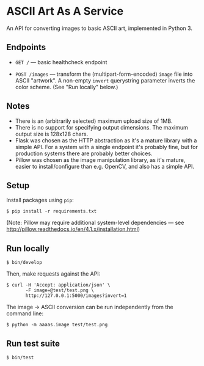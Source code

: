 ASCII Art As A Service
======================

An API for converting images to basic ASCII art, implemented in Python 3.


Endpoints
---------

 * `GET /` &mdash; basic healthcheck endpoint

 * `POST /images` &mdash; transform the (multipart-form-encoded) `image` file
   into ASCII "artwork". A non-empty `invert` querystring parameter inverts the
   color scheme. (See "Run locally" below.)


Notes
-----

 * There is an (arbitrarily selected) maximum upload size of 1MB.
 * There is no support for specifying output dimensions. The maximum output size
   is 128x128 chars.
 * Flask was chosen as the HTTP abstraction as it's a mature library with a
   simple API. For a system with a single endpoint it's probably fine, but for
   production systems there are probably better choices.
 * Pillow was chosen as the image manipulation library, as it's mature, easier
   to install/configure than e.g. OpenCV, and also has a simple API.


Setup
-----

Install packages using `pip`:
```
$ pip install -r requirements.txt
```

(Note: Pillow may require additional system-level dependencies &mdash; see
http://pillow.readthedocs.io/en/4.1.x/installation.html)


Run locally
-----------

```
$ bin/develop
```

Then, make requests against the API:
```
$ curl -H 'Accept: application/json' \
       -F image=@test/test.png \
       http://127.0.0.1:5000/images?invert=1
```

The image -> ASCII conversion can be run independently from the command line:
```
$ python -m aaaas.image test/test.png
```


Run test suite
--------------

```
$ bin/test
```
